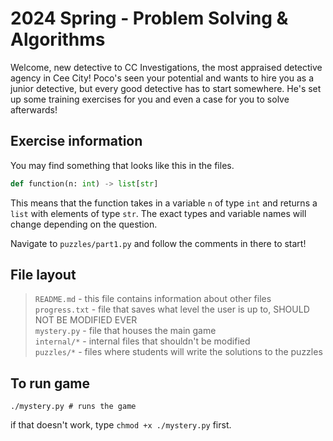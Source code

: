 # 2024 Spring - Problem Solving & Algorithms

Welcome, new detective to CC Investigations, the most appraised detective agency
in Cee City! Poco's seen your potential and wants to hire you as a junior
detective, but every good detective has to start somewhere. He's set up some 
training exercises for you and even a case for you to solve afterwards!

## Exercise information
You may find something that looks like this in the files.
```py
def function(n: int) -> list[str]
```
This means that the function takes in a variable ``n`` of type ``int`` and returns a ``list`` with elements of type ``str``. The exact types and variable names will change depending on the question.

Navigate to ``puzzles/part1.py`` and follow the comments in there to start!

## File layout

> `README.md` - this file contains information about other files \
> `progress.txt` - file that saves what level the user is up to, SHOULD NOT BE MODIFIED EVER \
> `mystery.py` - file that houses the main game \
> `internal/*` - internal files that shouldn't be modified \
> `puzzles/*` - files where students will write the solutions to the puzzles

## To run game

```shell
./mystery.py # runs the game
```

if that doesn't work, type `chmod +x ./mystery.py` first.
